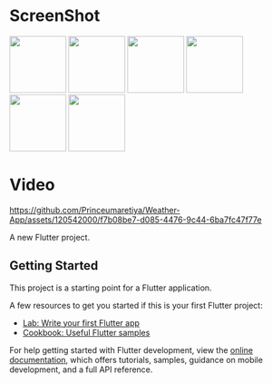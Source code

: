 # ScreenShot

<img src="https://github.com/Princeumaretiya/Weather-App/assets/120542000/c4089a01-b7c5-407e-b53f-d4045d9a604b" width="100">
<img src="https://github.com/Princeumaretiya/Weather-App/assets/120542000/e8831112-fe3f-4c31-b9ef-97113415e535" width="100">
<img src="https://github.com/Princeumaretiya/Weather-App/assets/120542000/059b9bb2-46d0-4143-8cab-2ef676dbe64d" width="100">
<img src="https://github.com/Princeumaretiya/Weather-App/assets/120542000/f42e5f37-49dd-4890-85ca-14fb8fdddd45" width="100">
<img src="https://github.com/Princeumaretiya/Weather-App/assets/120542000/adf6fedd-4f69-4bb0-b282-b46f323cad83" width="100">
<img src="https://github.com/Princeumaretiya/Weather-App/assets/120542000/bb45e03f-27eb-4933-a8f5-d68906470bf7" width="100">

# Video
https://github.com/Princeumaretiya/Weather-App/assets/120542000/f7b08be7-d085-4476-9c44-6ba7fc47f77e



A new Flutter project.

## Getting Started

This project is a starting point for a Flutter application.

A few resources to get you started if this is your first Flutter project:

- [Lab: Write your first Flutter app](https://docs.flutter.dev/get-started/codelab)
- [Cookbook: Useful Flutter samples](https://docs.flutter.dev/cookbook)

For help getting started with Flutter development, view the
[online documentation](https://docs.flutter.dev/), which offers tutorials,
samples, guidance on mobile development, and a full API reference.
